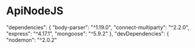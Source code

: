 # ApiNodeJS

  "dependencies": {
    "body-parser": "^1.19.0",
    "connect-multiparty": "^2.2.0",
    "express": "^4.17.1",
    "mongoose": "^5.9.2"
  },
  "devDependencies": {
    "nodemon": "^2.0.2"